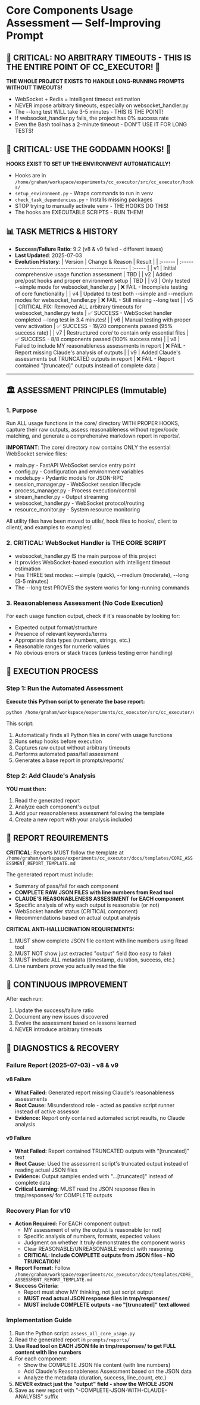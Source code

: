 # Core Components Usage Assessment — Self-Improving Prompt

## 🚨 CRITICAL: NO ARBITRARY TIMEOUTS - THIS IS THE ENTIRE POINT OF CC_EXECUTOR! 🚨
**THE WHOLE PROJECT EXISTS TO HANDLE LONG-RUNNING PROMPTS WITHOUT TIMEOUTS!**
- WebSocket + Redis = Intelligent timeout estimation
- NEVER impose arbitrary timeouts, especially on websocket_handler.py
- The --long test WILL take 3-5 minutes - THIS IS THE POINT!
- If websocket_handler.py fails, the project has 0% success rate
- Even the Bash tool has a 2-minute timeout - DON'T USE IT FOR LONG TESTS!

## 🚨 CRITICAL: USE THE GODDAMN HOOKS! 🚨
**HOOKS EXIST TO SET UP THE ENVIRONMENT AUTOMATICALLY!**
- Hooks are in `/home/graham/workspace/experiments/cc_executor/src/cc_executor/hooks/`
- `setup_environment.py` - Wraps commands to run in venv
- `check_task_dependencies.py` - Installs missing packages
- STOP trying to manually activate venv - THE HOOKS DO THIS!
- The hooks are EXECUTABLE SCRIPTS - RUN THEM!

## 📊 TASK METRICS & HISTORY
- **Success/Failure Ratio**: 9:2 (v8 & v9 failed - different issues)
- **Last Updated**: 2025-07-03
- **Evolution History**:
  | Version | Change & Reason                                     | Result |
  | :------ | :---------------------------------------------------- | :----- |
  | v1      | Initial comprehensive usage function assessment | TBD    |
  | v2      | Added pre/post hooks and proper environment setup | TBD    |
  | v3      | Only tested --simple mode for websocket_handler.py | ❌ FAIL - Incomplete testing of core functionality |
  | v4      | Updated to test both --simple and --medium modes for websocket_handler.py | ❌ FAIL - Still missing --long test |
  | v5      | CRITICAL FIX: Removed ALL arbitrary timeouts for websocket_handler.py tests | ✅ SUCCESS - WebSocket handler completed --long test in 3.4 minutes! |
  | v6      | Manual testing with proper venv activation | ✅ SUCCESS - 19/20 components passed (95% success rate) |
  | v7      | Restructured core/ to contain only essential files | ✅ SUCCESS - 8/8 components passed (100% success rate) |
  | v8      | Failed to include MY reasonableness assessments in report | ❌ FAIL - Report missing Claude's analysis of outputs |
  | v9      | Added Claude's assessments but TRUNCATED outputs in report | ❌ FAIL - Report contained "[truncated]" outputs instead of complete data |

---
## 🏛️ ASSESSMENT PRINCIPLES (Immutable)

### 1. Purpose
Run ALL usage functions in the core/ directory WITH PROPER HOOKS, capture their raw outputs, assess reasonableness without regex/code matching, and generate a comprehensive markdown report in reports/.

**IMPORTANT**: The core/ directory now contains ONLY the essential WebSocket service files:
- main.py - FastAPI WebSocket service entry point
- config.py - Configuration and environment variables
- models.py - Pydantic models for JSON-RPC
- session_manager.py - WebSocket session lifecycle
- process_manager.py - Process execution/control
- stream_handler.py - Output streaming
- websocket_handler.py - WebSocket protocol/routing
- resource_monitor.py - System resource monitoring

All utility files have been moved to utils/, hook files to hooks/, client to client/, and examples to examples/.

### 2. CRITICAL: WebSocket Handler is THE CORE SCRIPT
- websocket_handler.py IS the main purpose of this project
- It provides WebSocket-based execution with intelligent timeout estimation
- Has THREE test modes: --simple (quick), --medium (moderate), --long (3-5 minutes)
- The --long test PROVES the system works for long-running commands

### 3. Reasonableness Assessment (No Code Execution)
For each usage function output, check if it's reasonable by looking for:
- Expected output format/structure
- Presence of relevant keywords/terms
- Appropriate data types (numbers, strings, etc.)
- Reasonable ranges for numeric values
- No obvious errors or stack traces (unless testing error handling)

## 🎯 EXECUTION PROCESS

### Step 1: Run the Automated Assessment
**Execute this Python script to generate the base report:**

```bash
python /home/graham/workspace/experiments/cc_executor/src/cc_executor/core/prompts/scripts/assess_all_core_usage.py
```

This script:
1. Automatically finds all Python files in core/ with usage functions
2. Runs setup hooks before execution
3. Captures raw output without arbitrary timeouts
4. Performs automated pass/fail assessment
5. Generates a base report in prompts/reports/

### Step 2: Add Claude's Analysis
**YOU must then:**
1. Read the generated report
2. Analyze each component's output
3. Add your reasonableness assessment following the template
4. Create a new report with your analysis included

## 📝 REPORT REQUIREMENTS
**CRITICAL**: Reports MUST follow the template at `/home/graham/workspace/experiments/cc_executor/docs/templates/CORE_ASSESSMENT_REPORT_TEMPLATE.md`

The generated report must include:
- Summary of pass/fail for each component
- **COMPLETE RAW JSON FILES with line numbers from Read tool**
- **CLAUDE'S REASONABLENESS ASSESSMENT for EACH component**
- Specific analysis of why each output is reasonable (or not)
- WebSocket handler status (CRITICAL component)
- Recommendations based on actual output analysis

**CRITICAL ANTI-HALLUCINATION REQUIREMENTS:**
1. MUST show complete JSON file content with line numbers using Read tool
2. MUST NOT show just extracted "output" field (too easy to fake)
3. MUST include ALL metadata (timestamp, duration, success, etc.)
4. Line numbers prove you actually read the file

## 🔄 CONTINUOUS IMPROVEMENT
After each run:
1. Update the success/failure ratio
2. Document any new issues discovered
3. Evolve the assessment based on lessons learned
4. NEVER introduce arbitrary timeouts

## 🔬 DIAGNOSTICS & RECOVERY

### Failure Report (2025-07-03) - v8 & v9

#### v8 Failure
- **What Failed:** Generated report missing Claude's reasonableness assessments
- **Root Cause:** Misunderstood role - acted as passive script runner instead of active assessor
- **Evidence:** Report only contained automated script results, no Claude analysis

#### v9 Failure  
- **What Failed:** Report contained TRUNCATED outputs with "[truncated]" text
- **Root Cause:** Used the assessment script's truncated output instead of reading actual JSON files
- **Evidence:** Output samples ended with "...[truncated]" instead of complete data
- **Critical Learning:** MUST read the JSON response files in tmp/responses/ for COMPLETE outputs

### Recovery Plan for v10
- **Action Required:** For EACH component output:
  - MY assessment of why the output is reasonable (or not)
  - Specific analysis of numbers, formats, expected values
  - Judgment on whether it truly demonstrates the component works
  - Clear REASONABLE/UNREASONABLE verdict with reasoning
  - **CRITICAL: Include COMPLETE outputs from JSON files - NO TRUNCATION!**
- **Report Format:** Follow `/home/graham/workspace/experiments/cc_executor/docs/templates/CORE_ASSESSMENT_REPORT_TEMPLATE.md`
- **Success Criteria:** 
  - Report must show MY thinking, not just script output
  - **MUST read actual JSON response files in tmp/responses/**
  - **MUST include COMPLETE outputs - no "[truncated]" text allowed**

### Implementation Guide
1. Run the Python script: `assess_all_core_usage.py`
2. Read the generated report in `prompts/reports/`
3. **Use Read tool on EACH JSON file in tmp/responses/ to get FULL content with line numbers**
4. For each component:
   - Show the COMPLETE JSON file content (with line numbers)
   - Add Claude's Reasonableness Assessment based on the JSON data
   - Analyze the metadata (duration, success, line_count, etc.)
5. **NEVER extract just the "output" field - show the WHOLE JSON**
6. Save as new report with "-COMPLETE-JSON-WITH-CLAUDE-ANALYSIS" suffix